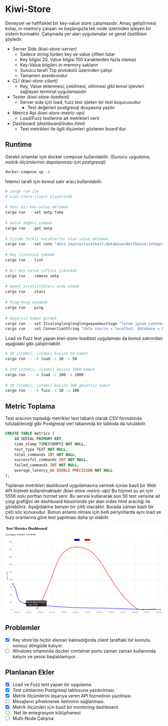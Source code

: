 # Kiwi-Store

Deneysel ve hafifsiklet bir key-value store çalışmasıdır. Amaç geliştirmesi kolay, in-memory çalışan ve başlangıçta tek node üzerinden işleyen bir sistem kurmaktır. Çalışmada yer alan uygulamalar ve genel özellikleri şöyledir.

- Server Side _(kiwi-store-server)_
  - Sadece string türden key ve value çiftleri tutar
  - Key bilgisi 20, Value bilgisi 100 karakterden fazla olamaz
  - Key-Value bilgileri in-memory saklanır
  - Sunucu tarafı Tcp protokolü üzerinden çalışır
  - Tamamen asenkrondur
- CLI _(kiwi-store-client)_
  - Key, Value eklenmesi, çekilmesi, silinmesi gibi temel işlevleri sağlayan terminal uygulamasıdır
- Tester _(kiwi-store-loadtest)_
  - Server side için load, fuzz test işleten bir test koşucusudur
    - Test değerleri postgresql dosyasına yazılır
- Metrics Api _(kiwi-store-metric-api)_
  - Load/Fuzz testlerine ait metrikleri verir
- Dashboard _(dashboard/index.html)_
  - Test metrikleri ile ilgili ölçümleri gösteren board'dur.

## Runtime

Gerekli ortamlar için docker compose kullanılabilir. _(Sunucu uygulama, metrik ölçümlerinin depolanması için postgresql)_

```bash
docker-compose up -d
```

İstemci tarafı için komut satır aracı kullanılabilir.

```bash
# cargo run ile
# kiwi-store-client klasöründe

# Yeni bir key-value eklemek
cargo run -- set smtp fake

# Value değeri çekmek
cargo run -- get smtp

# İçinde farklı karakterler olan value eklemek
cargo run -- set conn "data source=localhost;database=Northwind;integrated security=sspi"

# Key listesini çekmek
cargo run -- list

# Bir key-value çiftini çıkarmak
cargo run -- remove smtp

# Genel istatistikleri elde etmek
cargo run -- stats

# Ping-Pong oynamak
cargo run -- ping

# Geçersiz komut girmek
cargo run -- set Itsalonglonglonglongwaywemusttogo "lorem ipsum connnection string"
cargo run -- set ConnectionString "data source = localhot; database = Nortwhing; integrated security=sspi; mars = true; distributed transaction=off"
```

Load ve Fuzz test yapan kiwi-store-loadtest uygulaması da komut satırından aşağıdaki gibi çalıştırılabilir.

```bash
# 10 istemci, istemci başına 50 komut
cargo run -- -k load -c 10 -s 50

# 100 istemci, istemci başına 1000 komut
cargo run -- -k load -c 100 -s 1000

# 10 istemci, istemci başına 100 geçersiz komut
cargo run -- -k fuzz -c 10 -s 100
```

## Metric Toplama

Test aracının topladığı metrikler text tabanlı olarak CSV formatında tutulabileceği gibi Postgresql veri tabanında bir tabloda da tutulabilir.

```sql
CREATE TABLE metrics (
    id SERIAL PRIMARY KEY,
    time_stamp TIMESTAMPTZ NOT NULL,
    test_type TEXT NOT NULL,
    total_commands INT NOT NULL,
    successful_commands INT NOT NULL,
    failed_commands INT NOT NULL,
    average_latency_ms DOUBLE PRECISION NOT NULL
);
```

Toplanan metrikleri dashboard uygulamasına vermek içinse basit bir Web API hizmeti kullanılmaktadır _(kiwi-store-metric-api)_ Bu hizmet şu an için 5556 nolu porttan hizmet verir. Bu servisi kullanarak son 50 test verisine ait çizgi grafiğini de dashboard klasöründe yer alan index.html aracılığı ile görebiliriz. Aşağıdakine benzer bir çıktı olacaktır. Burada zaman bazlı bir çıktı söz konusudur. Bunun anlamlı olması için
belli periyotlarda aynı load ve fuzz oranlarına göre test yapılması daha iyi olabilir.

![Sample dashboard](SampleDashboard_00.png)

## Problemler

- [x] Key store'da hiçbir eleman kalmadığında client taraftaki list komutu sonsuz döngüde kalıyor.
- [ ] Windows ortamında docker container portu zaman zaman kullanımda kalıyor ve yenisi başlatılamıyor.

## Planlanan Ekler

- [x] Load ve Fuzz test yapan bir uygulama.
- [x] Test çıktılarının Postgresql tablosuna yazdırılması.
- [x] Metrik ölçümlerini dışarıya veren API hizmetinin yazılması.
- [ ] Mesajların şifrelenerek iletiminin sağlanması.
- [x] Metrik ölçümleri için basit bir montoring dashboard
- [ ] .Net ile entegrasyon kütüphanesi
- [ ] Multi-Node Çalışma
